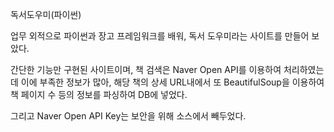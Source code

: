 독서도우미(파이썬)

업무 외적으로 파이썬과 장고 프레임워크를 배워, 독서 도우미라는 사이트를 만들어 보았다.

간단한 기능만 구현된 사이트이며, 책 검색은 Naver Open API를 이용하여 처리하였는데 이에 부족한 정보가 많아, 해당 책의 상세 URL내에서 또 BeautifulSoup을 이용하여 책 페이지 수 등의 정보를 파싱하여 DB에 넣었다.

그리고 Naver Open API Key는 보안을 위해 소스에서 빼두었다.